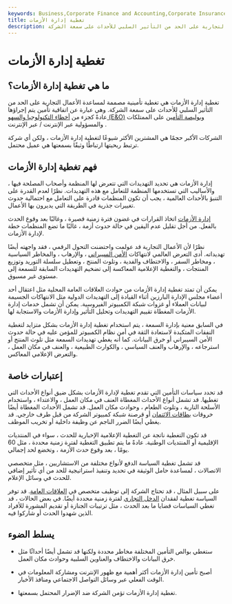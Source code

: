 ```yaml
---
keywords: Business,Corporate Finance and Accounting,Corporate Insurance
title: تغطية إدارة الأزمات
description: تغطية إدارة الأزمات هي تغطية تأمينية مصممة لمساعدة الأعمال التجارية على الحد من التأثير السلبي للأحداث على سمعة الشركة.
---
```


# تغطية إدارة الأزمات
## ما هي تغطية إدارة الأزمات؟

تغطية إدارة الأزمات هي تغطية تأمينية مصممة لمساعدة الأعمال التجارية على الحد من التأثير السلبي للأحداث على سمعة الشركة. وهي عبارة عن اتفاقية تأمين يتم إجراؤها عادةً كجزء من [أخطاء التكنولوجيا والسهو (E&O)](/errors-omissions-insurance) [وبوليصة التأمين](/liability_insurance) على الممتلكات والمسؤولية عبر الإنترنت / عبر الإنترنت .

الشركات الأكبر حجمًا هي المشترين الأكثر شيوعًا لتغطية إدارة الأزمات ، ولكن أي شركة ترتبط ربحيتها ارتباطًا وثيقًا بسمعتها هي عميل محتمل.

## فهم تغطية إدارة الأزمات

إدارة الأزمات هي تحديد التهديدات التي تتعرض لها المنظمة وأصحاب المصلحة فيها ، والأساليب التي تستخدمها المنظمة للتعامل مع هذه التهديدات. نظرًا لعدم القدرة على التنبؤ بالأحداث العالمية ، يجب أن تكون المنظمات قادرة على التعامل مع احتمالية حدوث تغييرات جذرية في الطريقة التي يديرون بها الأعمال.

[إدارة الأزمات](/crisis-management) اتخاذ القرارات في غضون فترة زمنية قصيرة ، وغالبًا بعد وقوع الحدث بالفعل. من أجل تقليل عدم اليقين في حالة حدوث أزمة ، غالبًا ما تضع المنظمات خطة لإدارة الأزمات.

نظرًا لأن الأعمال التجارية قد عولمت واحتضنت التحول الرقمي ، فقد واجهته أيضًا تهديداته. أدى التعرض العالمي لانتهاكات [الأمن السيبراني](/cybersecurity) ، والإرهاب ، والمخاطر السياسية ، ومخاطر السفر ، والاختطاف والفدية ، وتلوث المنتج ، وتعطيل سلسلة التوريد وتوزيع المنتجات ، والتغطية الإعلامية المعاكسة إلى تضخيم التهديدات السابقة للسمعة إلى مستوى غير مسبوق.

يمكن أن تمتد تغطية إدارة الأزمات من حوادث العلاقات العامة المحلية مثل اعتقال أحد أعضاء مجلس الإدارة البارزين أثناء القيادة إلى التهديدات الدولية مثل الانتهاكات الجسيمة لبيانات العملاء أو غزوات شبكة الكمبيوتر الفيروسية. يمكن أن تشمل خدمات إدارة الأزمات المغطاة تقييم التهديدات وتحليل التأثير وإدارة الأزمات والاستجابة لها.

في السابق معنية بإدارة السمعة ، يتم استخدام تغطية إدارة الأزمات بشكل متزايد لتغطية النفقات المتكبدة لاستعادة الثقة في أمن نظام الكمبيوتر للمؤمن عليه في حالة حدوث الأمن السيبراني أو خرق البيانات. كما أنه يغطي تهديدات السمعة مثل تلوث المنتج أو استرجاعه ، والإرهاب والعنف السياسي ، والكوارث الطبيعية ، والعنف في مكان العمل ، والتعرض الإعلامي المعاكس.

## إعتبارات خاصة

قد تحدد سياسات التأمين التي تقدم تغطية لإدارة الأزمات بشكل ضيق أنواع الأحداث التي تغطيها. قد تشمل أنواع الأحداث المغطاة العنف في مكان العمل ، والاعتداء ، واستخدام الأسلحة النارية ، وتلوث الطعام ، وحوادث مكان العمل. قد تشمل الأحداث المغطاة أيضًا خروقات [بطاقات الائتمان](/creditcard) أو قرصنة شبكة كمبيوتر الشركة من قبل طرف خارجي. قد يغطي أيضًا الضرر الناجم عن وظيفة داخلية أو تخريب الموظف.

قد تكون التغطية ناتجة عن التغطية الإعلامية الإخبارية للحدث ، سواء في المنتديات الإقليمية أو المنتديات الوطنية. عادةً ما يتم تطبيق التغطية لفترة زمنية محددة ، مثل 60 يومًا ، بعد وقوع حدث الأزمة ، وتخضع لحد إجمالي.

قد تشمل تغطية السياسة الدفع لأنواع مختلفة من الاستشاريين ، مثل متخصصي الاتصالات ، لمساعدة حامل الوثيقة في تحديد وتنفيذ استراتيجية للحد من أي تأثير إضافي للحدث في وسائل الإعلام.

على سبيل المثال ، قد تحتاج الشركة إلى توظيف متخصص في [العلاقات العامة](/public-relations-pr). قد توفر السياسة تغطية لفقدان [الدخل التجاري](/businessincome) لفترة زمنية محددة أيضًا. في بعض الحالات ، قد تغطي السياسات قضايا ما بعد الحدث ، مثل ترتيبات الجنازة أو تقديم المشورة للأفراد الذين شهدوا الحدث أو شاركوا فيه.

## يسلط الضوء

- ستغطي بوالص التأمين المختلفة مخاطر محددة ولكنها قد تشمل أيضًا أحداثًا مثل خرق البيانات والاختطاف والعناوين السلبية وحوادث مكان العمل.

- أصبح تأمين إدارة الأزمات أكثر أهمية مع ظهور الإنترنت ومشاركة المعلومات في الوقت الفعلي عبر وسائل التواصل الاجتماعي ومنافذ الأخبار.

- تغطية إدارة الأزمات تؤمن الشركة ضد الإضرار المحتمل بسمعتها.

